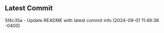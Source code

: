 
## Latest Commit
5f4c35a - Update README with latest commit info (2024-09-01 11:49:38 -0400) <Yunxi-Zhou>
